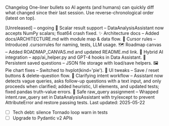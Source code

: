 Changelog
One-liner bullets so AI agents (and humans) can quickly diff what changed since their last session.
Use reverse-chronological order (latest on top).

[Unreleased] – ongoing
🐛 Scalar result support – DataAnalysisAssistant now accepts NumPy scalars; float64 crash fixed.
✨ Architecture docs – Added docs/ARCHITECTURE.md with module map & data flow.
📜 Cursor rules – Introduced .cursorrules for naming, tests, LLM usage.
🗺️ Roadmap canvas – Added ROADMAP_CANVAS.md and updated README.md link.
🤖 Hybrid AI integration – app/ai_helper.py and GPT-4 hooks in Data Assistant.
💾 Persistent saved questions – JSON file storage with load/save helpers.
🖼️ Pie chart fixes – Switched to hvplot(kind='pie').
🔧 UI tweaks – Save / reset buttons & delete-question flow.
🧩 Clarifying intent workflow – Assistant now detects vague queries, asks follow-up questions with a text input, and only proceeds when clarified; added heuristic, UI elements, and updated tests; fixed pandas truth-value errors.
🐛 Safe raw_query assignment – Wrapped intent.raw_query set in DataAnalysisAssistant with try/except to prevent AttributeError and restore passing tests.
Last updated: 2025-05-22

- [ ] Tech debt: silence Tornado loop warn in tests
- [ ] Upgrade to Pydantic v2 APIs